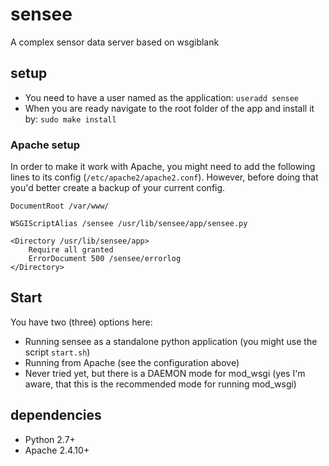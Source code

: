 # sensee
A complex sensor data server based on wsgiblank

## setup
 - You need to have a user named as the application: ```useradd sensee```
 - When you are ready navigate to the root folder of the app and install it by: ```sudo make install```

### Apache setup
In order to make it work with Apache, you might need to add the following lines to its config (```/etc/apache2/apache2.conf```). However, before doing that you'd better create a backup of your current config.

```
DocumentRoot /var/www/

WSGIScriptAlias /sensee /usr/lib/sensee/app/sensee.py

<Directory /usr/lib/sensee/app>
    Require all granted
    ErrorDocument 500 /sensee/errorlog
</Directory>
```

## Start
You have two (three) options here:
 - Running sensee as a standalone python application (you might use the script ```start.sh```)
 - Running from Apache (see the configuration above)
 - Never tried yet, but there is a DAEMON mode for mod_wsgi (yes I'm aware, that this is the recommended mode for running mod_wsgi)

## dependencies
- Python 2.7+
- Apache 2.4.10+
